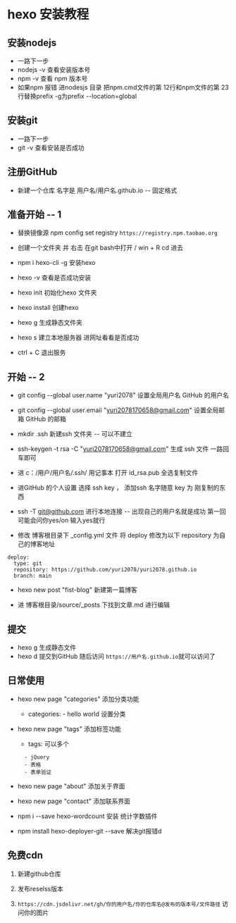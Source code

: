 # hexo 安装教程

## 安装nodejs

+ 一路下一步
+ nodejs -v 查看安装版本号
+ npm -v 查看 npm 版本号
+ 如果npm 报错 进nodesjs 目录 把npm.cmd文件的第 12行和npm文件的第 23 行替换prefix -g为prefix --location=global

## 安装git

+ 一路下一步
+ git -v 查看安装是否成功

## 注册GitHub

+ 新建一个仓库 名字是 用户名/用户名.github.io -- 固定格式

## 准备开始 -- 1

+ 替换镜像源 npm config set registry ``` https://registry.npm.taobao.org ```

+ 创建一个文件夹 并 右击 在git bash中打开 / win + R  cd 进去

+ npm i hexo-cli -g 安装hexo

+ hexo -v 查看是否成功安装

+ hexo init 初始化hexo 文件夹

+ hexo install 创建hexo

+ hexo g 生成静态文件夹

+ hexo s 建立本地服务器 进网址看看是否成功

+ ctrl + C 退出服务

## 开始 -- 2

+ git config --global user.name "yuri2078" 设置全局用户名 GitHub 的用户名

+ git config --global user.email "yuri2078170658@gmail.com" 设置全局邮箱 GitHub 的邮箱

+ mkdir .ssh 新建ssh 文件夹 -- 可以不建立

+ ssh-keygen -t rsa -C "yuri2078170658@gmail.com" 生成 ssh 文件 一路回车即可

+ 进 c：/用户/用户名/.ssh/   用记事本 打开 id_rsa.pub 全选复制文件

+ 进GitHub 的个人设置 选择 ssh key ， 添加ssh  名字随意 key 为 刚复制的东西

+ ssh -T git@github.com 进行本地连接 -- 出现自己的用户名就是成功 第一回可能会问你yes/on 输入yes就行

+ 修改 博客根目录下 _config.yml 文件 将 deploy 修改为以下 repository 为自己的博客地址

``` :
deploy:
  type: git
  repository: https://github.com/yuri2078/yuri2078.github.io
  branch: main

```

+ hexo new post "fist-blog" 新建第一篇博客

+ 进 博客根目录/source/_posts 下找到文章.md 进行编辑

## 提交

+ hexo g 生成静态文件
+ hexo d 提交到GitHub 随后访问 ``` https://用户名.github.io ```就可以访问了

## 日常使用

+ hexo new page "categories" 添加分类功能
  + categories: - hello world 设置分类
+ hexo new page "tags" 添加标签功能
  + tags: 可以多个

  ```:
    - jQuery
    - 表格
    - 表单验证

  ```

+ hexo new page "about" 添加关于界面
+ hexo new page "contact" 添加联系界面
+ npm i --save hexo-wordcount 安装 统计字数插件  
+ npm install hexo-deployer-git --save 解决git报错d

## 免费cdn

1. 新建github仓库

2. 发布reselss版本

3. `https://cdn.jsdelivr.net/gh/你的用户名/你的仓库名@发布的版本号/文件路径` 访问你的图片
